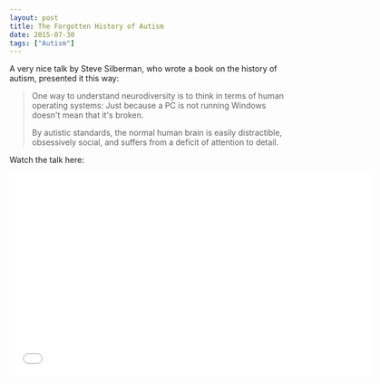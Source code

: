 ```yaml
---
layout: post
title: The Forgotten History of Autism
date: 2015-07-30
tags: ["Autism"]
---
```


A very nice talk by Steve Silberman, who wrote a book on the history of autism, presented it this way:

> One way to understand neurodiversity is to think in terms of human operating systems: Just because a PC is not running Windows doesn't mean that it's broken.> 
> By autistic standards, the normal human brain is easily distractible, obsessively social, and suffers from a deficit of attention to detail.

Watch the talk here:

<iframe src="steve_silberman_the_forgotten_history_of_autism.html" width="640" height="360" frameborder="0" scrolling="no" webkitAllowFullScreen mozallowfullscreen allowFullScreen></iframe>